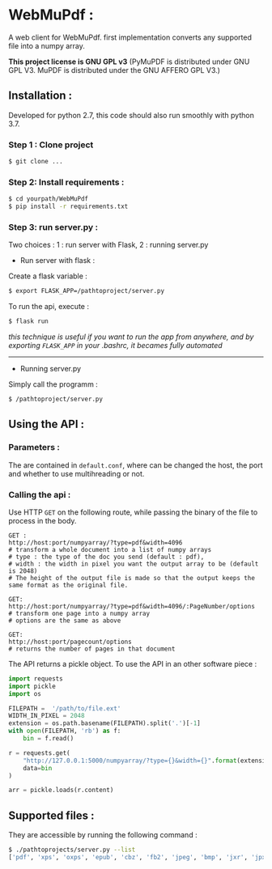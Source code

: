 # WebMuPdf :

A web client for WebMuPdf.
first implementation converts any supported file into a numpy array.


**This project license is GNU GPL v3** (PyMuPDF is distributed under GNU GPL V3. MuPDF is distributed under the GNU AFFERO GPL V3.)

## Installation :

Developed for python 2.7, this code should also run smoothly with python 3.7.

### Step 1 : Clone project
```bash
$ git clone ...
```

### Step 2: Install requirements :
```bash
$ cd yourpath/WebMuPdf
$ pip install -r requirements.txt
```

### Step 3: run server.py : 

Two choices : 1 : run server with Flask, 2 : running server.py

* Run server with flask : 

Create a flask variable :
```bash
$ export FLASK_APP=/pathtoproject/server.py
```
To run the api, execute : 
```bash
$ flask run
```
*this technique is useful if you want to run the app from anywhere, and by exporting `FLASK_APP` in your .bashrc, it becames fully automated*

----

* Running server.py

Simply call the programm : 
```bash
$ /pathtoproject/server.py
```

## Using the API :

### Parameters : 
The are contained in `default.conf`, where can be changed the host, the port and whether to use multihreading or not.

### Calling the api : 

Use HTTP `GET` on the following route, while passing the binary of the file to process in the body.

```
GET :
http://host:port/numpyarray/?type=pdf&width=4096
# transform a whole document into a list of numpy arrays
# type : the type of the doc you send (default : pdf),
# width : the width in pixel you want the output array to be (default is 2048)
# The height of the output file is made so that the output keeps the same format as the original file.

GET:
http://host:port/numpyarray/?type=pdf&width=4096/:PageNumber/options
# transform one page into a numpy array
# options are the same as above

GET:
http://host:port/pagecount/options
# returns the number of pages in that document

```

The API returns a pickle object. To use the API in an other software piece : 

```python
import requests
import pickle
import os

FILEPATH =  '/path/to/file.ext'
WIDTH_IN_PIXEL = 2048
extension = os.path.basename(FILEPATH).split('.')[-1]
with open(FILEPATH, 'rb') as f:
    bin = f.read()

r = requests.get(
    "http://127.0.0.1:5000/numpyarray/?type={}&width={}".format(extension, WIDTH_IN_PIXEL),
    data=bin
)

arr = pickle.loads(r.content)
```

## Supported files :
They are accessible by running the following command : 
```bash
$ ./pathtoprojects/server.py --list
['pdf', 'xps', 'oxps', 'epub', 'cbz', 'fb2', 'jpeg', 'bmp', 'jxr', 'jpx', 'gif', 'tiff', 'png', 'pnm', 'pgm', 'pbm', 'ppm', 'pam', 'tga']

```
